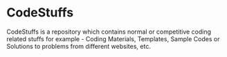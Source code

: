 # CodeStuffs
CodeStuffs is a repository which contains normal or competitive coding related stuffs for example - Coding Materials, Templates, Sample Codes or Solutions to problems from different websites, etc.
